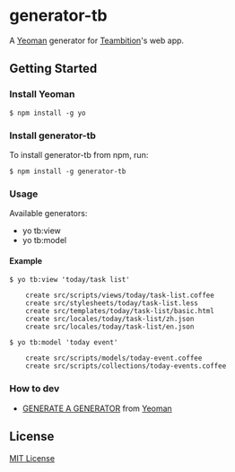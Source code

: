 # generator-tb 

A [Yeoman](http://yeoman.io) generator for [Teambition](https://teambition.com)'s web app.


## Getting Started

### Install Yeoman

```
$ npm install -g yo
```

### Install generator-tb

To install generator-tb from npm, run:

```
$ npm install -g generator-tb
```

### Usage

Available generators:

- yo tb:view
- yo tb:model

#### Example

```
$ yo tb:view 'today/task list'

    create src/scripts/views/today/task-list.coffee
    create src/stylesheets/today/task-list.less
    create src/templates/today/task-list/basic.html
    create src/locales/today/task-list/zh.json
    create src/locales/today/task-list/en.json
```

```
$ yo tb:model 'today event'

    create src/scripts/models/today-event.coffee
    create src/scripts/collections/today-events.coffee
```

### How to dev

- [GENERATE A GENERATOR](http://yeoman.io/generators.html) from [Yeoman](http://yeoman.io)

## License

[MIT License](http://en.wikipedia.org/wiki/MIT_License)
